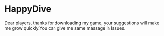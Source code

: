 # HappyDive
Dear players, thanks for downloading my game, your suggestions will make me grow quickly.You can give me same massage in Issues.
